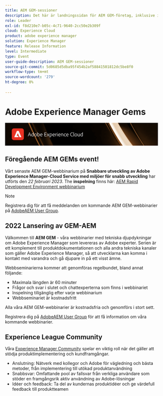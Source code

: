 ```yaml
---
title: AEM GEM-sessioner
description: Det här är landningssidan för AEM GEM-företag, inklusive information om webbinarier och registreringsinformation, föregående och kommande webbinarier
role: Leader
exl-id: f8d210e7-b05c-4c71-9640-2cc50e2b309f
cloud: Experience Cloud
product: adobe experience manager
solution: Experience Manager
feature: Release Information
level: Intermediate
type: Event
user-guide-description: AEM GEM-sessioner
source-git-commit: 5d0685d5dba95f454b2af58841501812dc5be8f0
workflow-type: tm+mt
source-wordcount: '279'
ht-degree: 0%

---
```


# Adobe Experience Manager Gems

<img alt="Digitala upplevelser" src="./assets/ADX_Gems.png"/>

## Föregående AEM GEMs event!

<!---  Remove the comment marks, and put the upcoming event in the below table

<table style="max-width: 1214px;">
<tr>
  <td style="vertical-align: top;">
    <a href="https://www.youtube.com/watch?v=f1T9XU9TCJU">
      <img alt="Experience League LIVE Oct 25" src="assets/Oct25_2022_exl_live_banner_web_1920_WebBanner.png">
    </a>
    <div>
      <a href="https://www.youtube.com/watch?v=f1T9XU9TCJU">
        <strong>Deliver the right offer at the right time with decision management</strong>
      </a>
      <br/><em>with Sandra Hausmann, Ben Tepfer, Brandon Poyfair, and Jason Hickey</em>
      <br/><em>October 25, 2022</em>
    </div>
  </td>
</tr>
</table>

--->
Vårt senaste AEM GEM-webbinarium på **Snabbare utveckling av Adobe Experience Manager-Cloud Service med miljöer för snabb utveckling** har utförts den *22 februari 2023*.
The **inspelning** finns här: [AEM Rapid Development Environment webbinarium](/help/gems2023/Rapid-Development-Environments.md)

>[!NOTE]
>
> Registrera dig för att få meddelanden om kommande AEM GEM-webbinarier på [AdobeAEM User Group](https://aem-augs.adobe.com/).

## 2022 Lansering av GEM-AEM

Välkommen till **AEM GEM** - våra webbinarier med tekniska djupdykningar om Adobe Experience Manager som levereras av Adobe experter. Serien är ett komplement till produktdokumentationen och alla andra tekniska kanaler som gäller Adobe Experience Manager, så att utvecklarna kan komma i kontakt med varandra och gå djupare in på ett visst ämne.

Webbseminarierna kommer att genomföras regelbundet, bland annat följande:

* Maximala längden är 60 minuter
* Frågor och svar i slutet och chattexperterna som finns i webbinariet
* Inspelning tillgänglig efter varje webbinarium
* Webbseminariet är kostnadsfritt

Alla våra AEM GEM-webbinarier är kostnadsfria och genomförs i stort sett.

Registrera dig på [AdobeAEM User Group](https://aem-augs.adobe.com/) för att få information om våra kommande webbinarier.

## Experience League Community

Våra [Experience Manager Community](https://experienceleaguecommunities.adobe.com/t5/adobe-experience-manager/ct-p/adobe-experience-manager-community) spelar en viktig roll när det gäller att stödja produktimplementering och kundframgångar.

* Anslutning: Nätverk med kollegor och Adobe för vägledning och bästa metoder, från implementering till utökad produktanvändning
* Snabbsvar: Omfattande pool av fallsvar från verkliga användare som stöder en framgångsrik aktiv användning av Adobe-lösningar
* Idéer och feedback: Ta del av kundernas produktidéer och ge värdefull feedback till produktteamen



